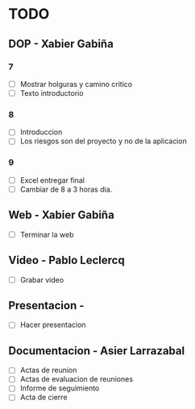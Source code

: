# TODO

## DOP - Xabier Gabiña

### 7

- [ ] Mostrar holguras y camino critico
- [ ] Texto introductorio

### 8

- [ ] Introduccion
- [ ] Los riesgos son del proyecto y no de la aplicacion

### 9

- [ ] Excel entregar final
- [ ] Cambiar de 8 a 3 horas dia.

## Web - Xabier Gabiña

- [ ] Terminar la web

## Video - Pablo Leclercq

- [ ] Grabar video

## Presentacion -

- [ ] Hacer presentacion

## Documentacion - Asier Larrazabal

- [ ] Actas de reunion
- [ ] Actas de evaluacion de reuniones
- [ ] Informe de seguimiento
- [ ] Acta de cierre